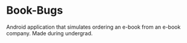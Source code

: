 # Book-Bugs
Android application that simulates ordering an e-book from an e-book company. Made during undergrad. 
